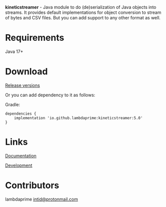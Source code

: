 **kineticstreamer** - Java module to do (de)serialization of Java objects into streams. It provides default implementations for object conversion to stream of bytes and CSV files. But you can add support to any other format as well.

# Requirements

Java 17+

# Download

[Release versions](https://github.com/lambdaprime/kineticstreamer/releases)

Or you can add dependency to it as follows:

Gradle:

```
dependencies {
    implementation 'io.github.lambdaprime:kineticstreamer:5.0'
}
```

# Links

[Documentation](http://portal2.atwebpages.com/kineticstreamer)

[Development](DEVELOPMENT.md)

# Contributors

lambdaprime <intid@protonmail.com>
